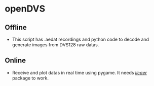 # openDVS

## Offline
- This script has .aedat recordings and python code to decode and generate images from DVS128 raw datas.

## Online
- Receive and plot datas in real time using pygame. It needs [*licaer*](https://github.com/inivation/libcaer) package to work.
